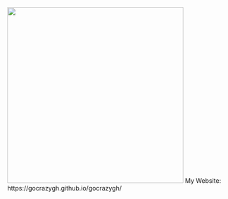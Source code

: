 <img src="https://github.com/gocrazygh/gocrazygh/blob/main/warmcoffee.gif" width="400"/>
My Website: https://gocrazygh.github.io/gocrazygh/
